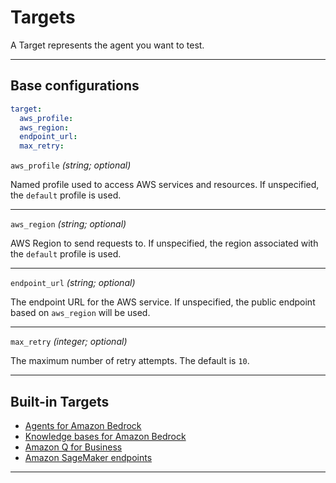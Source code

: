 # Targets

A Target represents the agent you want to test.

---

## Base configurations

```yaml title="agenteval.yml"
target:
  aws_profile:
  aws_region:
  endpoint_url:
  max_retry:
```

`aws_profile` _(string; optional)_

Named profile used to access AWS services and resources. If unspecified, the `default` profile is used.

---

`aws_region` _(string; optional)_

AWS Region to send requests to. If unspecified, the region associated with the `default` profile is used.

---

`endpoint_url` _(string; optional)_

The endpoint URL for the AWS service. If unspecified, the public endpoint based on `aws_region` will be used.

---

`max_retry` _(integer; optional)_

The maximum number of retry attempts. The default is `10`.

---

## Built-in Targets

- [Agents for Amazon Bedrock](bedrock_agents.md)
- [Knowledge bases for Amazon Bedrock](bedrock_knowledgebases.md)
- [Amazon Q for Business](q_business.md)
- [Amazon SageMaker endpoints](sagemaker_endpoints.md)

---
